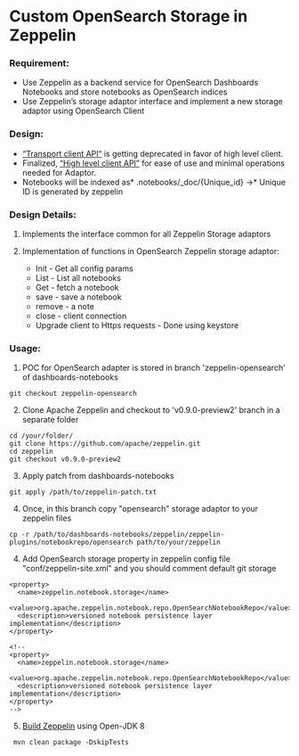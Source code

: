 # **Custom OpenSearch Storage in Zeppelin**

### **Requirement:**

- Use Zeppelin as a backend service for OpenSearch Dashboards Notebooks and store notebooks as OpenSearch indices
- Use Zeppelin’s storage adaptor interface and implement a new storage adaptor using OpenSearch Client

### **Design:**

- [“Transport client API“](https://www.elastic.co/guide/en/elasticsearch/client/java-api/current/transport-client.html) is getting deprecated in favor of high level client.
- Finalized, [“High level client API”](https://www.elastic.co/guide/en/elasticsearch/client/java-rest/7.8/java-rest-high.html) for ease of use and minimal operations needed for Adaptor.
- Notebooks will be indexed as* .notebooks/\_doc/{Unique_id} →* Unique ID is generated by zeppelin

### **Design Details:**

1. Implements the interface common for all Zeppelin Storage adaptors
2. Implementation of functions in OpenSearch Zeppelin storage adaptor:

   - Init - Get all config params
   - List - List all notebooks
   - Get - fetch a notebook
   - save - save a notebook
   - remove - a note
   - close - client connection
   - Upgrade client to Https requests - Done using keystore

### **Usage:**

1. POC for OpenSearch adapter is stored in branch 'zeppelin-opensearch' of dashboards-notebooks
```
git checkout zeppelin-opensearch
```
2. Clone Apache Zeppelin and checkout to 'v0.9.0-preview2' branch in a separate folder 
```
cd /your/folder/
git clone https://github.com/apache/zeppelin.git
cd zeppelin
git checkout v0.9.0-preview2
```
3. Apply patch from dashboards-notebooks
```
git apply /path/to/zeppelin-patch.txt
```
4. Once, in this branch copy "opensearch" storage adaptor to your zeppelin files
```
cp -r /path/to/dashboards-notebooks/zeppelin/zeppelin-plugins/notebookrepo/opensearch path/to/your/zeppelin
```
4. Add OpenSearch storage property in zeppelin config file "conf/zeppelin-site.xml" and you should comment default git storage
```
<property>
  <name>zeppelin.notebook.storage</name>
  <value>org.apache.zeppelin.notebook.repo.OpenSearchNotebookRepo</value>
  <description>versioned notebook persistence layer implementation</description>
</property>

<!-- 
<property>
  <name>zeppelin.notebook.storage</name>
  <value>org.apache.zeppelin.notebook.repo.OpenSearchNotebookRepo</value>
  <description>versioned notebook persistence layer implementation</description>
</property>
-->
```
5. [Build Zeppelin](https://zeppelin.apache.org/docs/0.9.0-preview2/setup/basics/how_to_build.html) using Open-JDK 8 
```
 mvn clean package -DskipTests 
```
